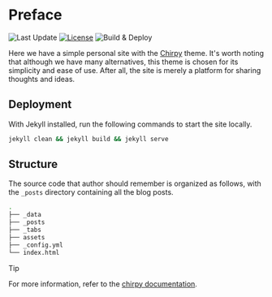 # Preface

![Last Update](https://img.shields.io/github/last-commit/VeriTas-arch/veritas-arch.github.io?display_timestamp=author&style=flat-square&logo=git&label=last%20update&labelColor=2e2e2e&color=fc6d26)
[![License](https://img.shields.io/badge/license-CC%20BY--NC--SA%204.0-b74beb?style=flat-square&logo=creativecommons&labelColor=2e2e2e)](https://creativecommons.org/licenses/by-nc-sa/4.0/)
![Build & Deploy](https://img.shields.io/github/actions/workflow/status/VeriTas-arch/veritas-arch.github.io/jekyll.yml?style=flat-square&logo=githubactions&label=build%20and%20deploy&labelColor=2e2e2e&color=0366d6)

Here we have a simple personal site with the [Chirpy][chirpy] theme. It's worth noting that although we have many alternatives, this theme is chosen for its simplicity and ease of use. After all, the site is merely a platform for sharing thoughts and ideas.

## Deployment

With Jekyll installed, run the following commands to start the site locally.

```bash
jekyll clean && jekyll build && jekyll serve
```

[chirpy]: https://github.com/cotes2020/jekyll-theme-chirpy/

## Structure

The source code that author should remember is organized as follows, with the `_posts` directory containing all the blog posts.

```bash
.
├── _data
├── _posts
├── _tabs
├── assets
├── _config.yml
└── index.html
```

> [!TIP]
> For more information, refer to the [chirpy documentation][chiirpy-docs].

[chiirpy-docs]: https://chirpy.cotes.page/
